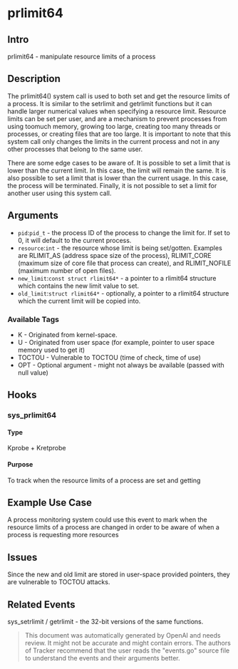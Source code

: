 
# prlimit64

## Intro
prlimit64 - manipulate resource limits of a process

## Description 
The prlimit64() system call is used to both set and get the resource limits of a process. It is similar to the setrlimit and getrlimit functions but it can handle larger numerical values when specifying a resource limit. Resource limits can be set per user, and are a mechanism to prevent processes from using toomuch memory, growing too large, creating too many threads or processes, or creating files that are too large. It is important to note that this system call only changes the limits in the current process and not in any other processes that belong to the same user.

There are some edge cases to be aware of. It is possible to set a limit that is lower than the current limit. In this case, the limit will remain the same. It is also possible to set a limit that is lower than the current usage. In this case, the process will be terminated. Finally, it is not possible to set a limit for another user using this system call.

## Arguments
* `pid`:`pid_t` - the process ID of the process to change the limit for. If set to 0, it will default to the current process.
* `resource`:`int` - the resource whose limit is being set/gotten. Examples are RLIMIT_AS (address space size of the process), RLIMIT_CORE (maximum size of core file that process can create), and RLIMIT_NOFILE (maximum number of open files). 
* `new_limit`:`const struct rlimit64*` - a pointer to a rlimit64 structure which contains the new limit value to set.
* `old_limit`:`struct rlimit64*` - optionally, a pointer to a rlimit64 structure which the current limit will be copied into. 

### Available Tags
* K - Originated from kernel-space.
* U - Originated from user space (for example, pointer to user space memory used to get it)
* TOCTOU - Vulnerable to TOCTOU (time of check, time of use)
* OPT - Optional argument - might not always be available (passed with null value)

## Hooks
### sys_prlimit64
#### Type
Kprobe + Kretprobe
#### Purpose
To track when the resource limits of a process are set and getting

## Example Use Case
A process monitoring system could use this event to mark when the resource limits of a process are changed in order to be aware of when a process is requesting more resources 

## Issues
Since the new and old limit are stored in user-space provided pointers, they are vulnerable to TOCTOU attacks.

## Related Events
sys_setrlimit / getrlimit - the 32-bit versions of the same functions.

> This document was automatically generated by OpenAI and needs review. It might
> not be accurate and might contain errors. The authors of Tracker recommend that
> the user reads the "events.go" source file to understand the events and their
> arguments better.
